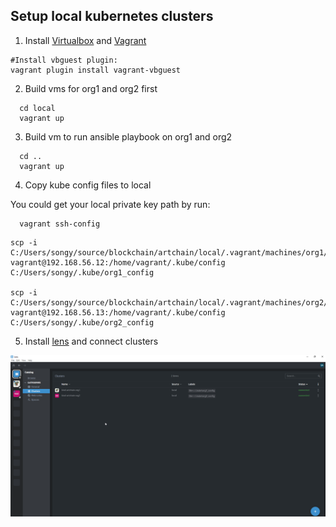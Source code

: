 Setup local kubernetes clusters
-------------------------------

1. Install [Virtualbox](https://www.virtualbox.org/) and [Vagrant](https://www.vagrantup.com/)
```
#Install vbguest plugin:
vagrant plugin install vagrant-vbguest
```

2. Build vms for org1 and org2 first
```
  cd local
  vagrant up
```
3. Build vm to run ansible playbook on org1 and org2 
```
  cd ..
  vagrant up
```
4. Copy kube config files to local

You could get your local private key path by run:

```
  vagrant ssh-config
```

```
scp -i C:/Users/songy/source/blockchain/artchain/local/.vagrant/machines/org1/virtualbox/private_key vagrant@192.168.56.12:/home/vagrant/.kube/config C:/Users/songy/.kube/org1_config

scp -i C:/Users/songy/source/blockchain/artchain/local/.vagrant/machines/org2/virtualbox/private_key vagrant@192.168.56.13:/home/vagrant/.kube/config C:/Users/songy/.kube/org2_config
```

5. Install [lens](https://k8slens.dev/) and connect clusters

![Screenshot](lens_with_clusters.png)
